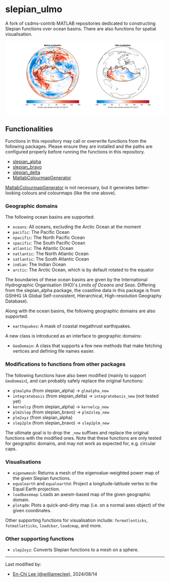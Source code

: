 # slepian_ulmo

A fork of csdms-contrib MATLAB repositories dedicated to constructing Slepian functions over ocean basins.
There are also functions for spatial visualisation.

![Example of Slepian functions over the Pacific Ocean](images/cover.svg)

## Functionalities

Functions in this repository may call or overwrite functions from the following packages. Please ensure they are installed and the paths are configured properly before running the functions in this repository.

- [slepian_alpha](https://github.com/csdms-contrib/slepian_alpha.git)
- [slepian_bravo](https://github.com/csdms-contrib/slepian_bravo.git)
- [slepian_delta](https://github.com/csdms-contrib/slepian_delta.git)
- [MatlabColourmapGenerator](https://github.com/williameclee/MatlabColourmapGenerator)

[MatlabColourmapGenerator](https://github.com/williameclee/MatlabColourmapGenerator) is not necessary, but it generates better-looking colours and colourmaps (like the one above).

### Geographic domains

The following ocean basins are supported:

- `oceans`: All oceans, excluding the Arctic Ocean at the moment
- `pacific`: The Pacific Ocean
- `npacific`: The North Pacific Ocean
- `spacific`: The South Pacific Ocean
- `atlantic`: The Atlantic Ocean
- `natlantic`: The North Atlantic Ocean
- `satlantic`: The South Atlantic Ocean
- `indian`: The Indian Ocean
- `arctic`: The Arctic Ocean, which is by default rotated to the equator

The boundaries of these ocean basins are given by the International Hydrographic Organisation (IHO)'s *Limits of Oceans and Seas*.
Differing from the slepian_alpha package, the coastline data in this package is from GSHHG (A Global Self-consistent, Hierarchical, High-resolution Geography Database).

Along with the ocean basins, the following geographic domains are also supported:

- `earthquakes`: A mask of coastal megathrust earthquakes.

A new class is introduced as an interface to geographic domains:

- `GeoDomain`: A class that supports a few new methods that make fetching vertices and defining file names easier.

### Modifications to functions from other packages

The following functions have also been modified (mainly to support `GeoDomain`), and can probably safely replace the original functions:

- `glmalpha` (from slepian_alpha) → `glmalpha_new`
- `integratebasis` (from slepian_delta) → `integratebasis_new` (not tested yet)
- `kernelcp` (from slepian_alpha) → `kernelcp_new`
- `plm2slep` (from slepian_bravo) → `plm2slep_new`
- `plm2xyz` (from slepian_alpha)
- `slep2plm` (from slepian_bravo) → `slep2plm_new`

The ultimate goal is to drop the `_new` suffixes and replace the original functions with the modified ones. Note that these functions are only tested for geographic domains, and may not work as expected for, e.g. circular caps.

### Visualisations

- `eigenwmesh`: Returns a mesh of the eigenvalue-weighted power map of the given Slepian functions.
- `equalearth` and `equalearthd`: Project a longitude-latitude vertex to the Equal Earth projection. 
- `loadbasemap`: Loads an axesm-based map of the given geographic domain.
- `plotqdm`: Plots a quick-and-dirty map (i.e. on a normal axes object) of the given coordinates.

Other supporting functions for visualisation include:
`formatlonticks`, `fotmatlatticks`, `loadcbar`, `loadcmap`, and more.

### Other supporting functions

- `slep2xyz`: Converts Slepian functions to a mesh on a sphere.

---
Last modified by:
- [En-Chi Lee (@williameclee)](https://github.com/williameclee), 2024/08/14
